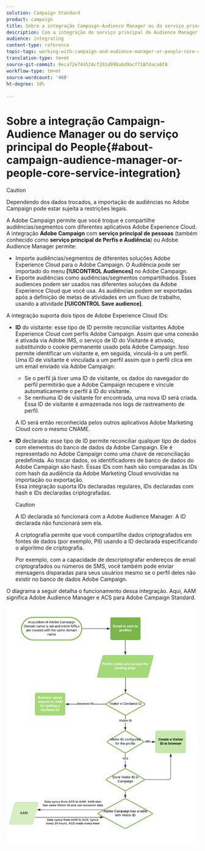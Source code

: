 ```yaml
---
solution: Campaign Standard
product: campaign
title: Sobre a integração Campaign-Audience Manager ou do serviço principal do People
description: Com a integração do serviço principal de Audience Manager / Pessoas, você pode compartilhar audiências ou segmentos em diferentes soluções Adobe Experience Cloud.
audience: integrating
content-type: reference
topic-tags: working-with-campaign-and-audience-manager-or-people-core-service
translation-type: tm+mt
source-git-commit: 9eca72e744524cf201d998abd9acf718fdaca0f8
workflow-type: tm+mt
source-wordcount: '468'
ht-degree: 10%

---
```



# Sobre a integração Campaign-Audience Manager ou do serviço principal do People{#about-campaign-audience-manager-or-people-core-service-integration}

>[!CAUTION]
>
>Dependendo dos dados trocados, a importação de audiências no Adobe Campaign pode estar sujeita a restrições legais.

A Adobe Campaign permite que você troque e compartilhe audiências/segmentos com diferentes aplicativos Adobe Experience Cloud. A integração **Adobe Campaign** com **serviço principal de pessoas** (também conhecido como **serviço principal de Perfis e Audiência**) ou Adobe Audience Manager permite:

* Importe audiências/segmentos de diferentes soluções Adobe Experience Cloud para o Adobe Campaign. O Audiência pode ser importado do menu **[!UICONTROL Audiences]** no Adobe Campaign.
* Exporte audiências como audiências/segmentos compartilhados. Esses audiences podem ser usados nas diferentes soluções da Adobe Experience Cloud que você usa. As audiências podem ser exportadas após a definição de metas de atividades em um fluxo de trabalho, usando a atividade **[!UICONTROL Save audience]**.

A integração suporta dois tipos de Adobe Experience Cloud IDs:

* **ID** do visitante: esse tipo de ID permite reconciliar visitantes Adobe Experience Cloud com perfis Adobe Campaign. Assim que uma conexão é ativada via Adobe IMS, o serviço de ID do Visitante é ativado, substituindo o cookie permanente usado pela Adobe Campaign. Isso permite identificar um visitante e, em seguida, vinculá-lo a um perfil.
   <br>Uma ID de visitante é vinculada a um perfil assim que o perfil clica em um email enviado via Adobe Campaign:
   * Se o perfil já tiver uma ID de visitante, os dados do navegador do perfil permitirão que a Adobe Campaign recupere e vincule automaticamente o perfil à ID do visitante.
   * Se nenhuma ID de visitante for encontrada, uma nova ID será criada. Essa ID de visitante é armazenada nos logs de rastreamento de perfil.

   A ID será então reconhecida pelos outros aplicativos Adobe Marketing Cloud com o mesmo CNAME.

* **ID** declarada: esse tipo de ID permite reconciliar qualquer tipo de dados com elementos do banco de dados da Adobe Campaign. Ele é representado no Adobe Campaign como uma chave de reconciliação predefinida. Ao trocar dados, os identificadores de banco de dados do Adobe Campaign são hash. Essas IDs com hash são comparadas às IDs com hash da audiência da Adobe Marketing Cloud envolvidas na importação ou exportação.
   <br>Essa integração suporta IDs declaradas regulares, IDs declaradas com hash e IDs declaradas criptografadas.

   >[!CAUTION]
   >
   >A ID declarada só funcionará com a Adobe Audience Manager. A ID declarada não funcionará sem ela.

   A criptografia permite que você compartilhe dados criptografados em fontes de dados (por exemplo, PII) usando a ID declarada especificando o algoritmo de criptografia.

   Por exemplo, com a capacidade de descriptografar endereços de email criptografados ou números de SMS, você também pode enviar mensagens disparadas para seus usuários mesmo se o perfil deles não existir no banco de dados Adobe Campaign.

O diagrama a seguir detalha o funcionamento dessa integração. Aqui, AAM significa Adobe Audience Manager e ACS para Adobe Campaign Standard.

![](assets/aam_diagram.png)